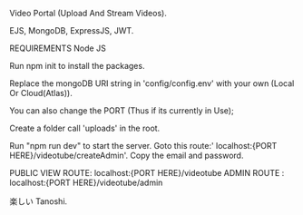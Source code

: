 Video Portal (Upload And Stream Videos).

EJS, MongoDB, ExpressJS, JWT.

REQUIREMENTS
Node JS


Run npm init to install the packages.

Replace the mongoDB URI string in 'config/config.env' with your own (Local Or Cloud(Atlas)).

You can also change the PORT (Thus if its currently in Use);

Create a folder call 'uploads' in the root.

Run "npm run dev" to start the server.
Goto this route:' localhost:{PORT HERE}/videotube/createAdmin'.
Copy the email and password.

PUBLIC VIEW ROUTE: localhost:{PORT HERE}/videotube
ADMIN ROUTE : localhost:{PORT HERE}/videotube/admin


楽しい
Tanoshi.
